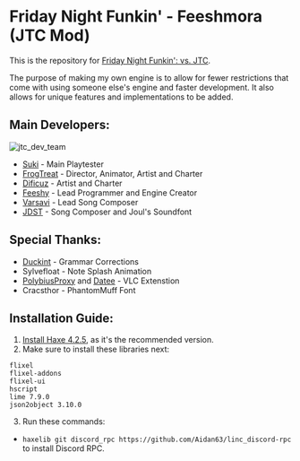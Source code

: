 # Friday Night Funkin' - Feeshmora (JTC Mod)

This is the repository for [Friday Night Funkin': vs. JTC](https://gamebanana.com/mods/46741). 

The purpose of making my own engine is to allow for fewer restrictions that come with using someone else's engine and faster development. It also allows for unique features and implementations to be added.

## Main Developers:
![jtc_dev_team](https://user-images.githubusercontent.com/58647349/173499193-ae4abb15-6879-40b1-b87a-d34a324a28ad.png)
- [Suki](https://www.youtube.com/channel/UCMI12jyPsfv8ncm5VjD8h5w) - Main Playtester
- [FrogTreat](https://oliwiadeyna.wixsite.com/frogtreat) - Director, Animator, Artist and Charter
- [Dificuz](https://www.youtube.com/channel/UCTJR8HpFUTUgyg7scqH7wIw) - Artist and Charter
- [Feeshy](https://replit.com/@DaFeesh) - Lead Programmer and Engine Creator
- [Varsavi](https://www.instagram.com/varsavi_official/) - Lead Song Composer
- [JDST](https://twitter.com/JDSTtwt) - Song Composer and Joul's Soundfont

## Special Thanks:
- [Duckint](https://github.com/TPWAGC) - Grammar Corrections
- Sylvefloat - Note Splash Animation
- [PolybiusProxy](https://github.com/polybiusproxy) and [Datee](https://github.com/datee) - VLC Extenstion
- Cracsthor - PhantomMuff Font

## Installation Guide:
1. [Install Haxe 4.2.5](https://haxe.org/download/version/4.2.5/), as it's the recommended version.
2. Make sure to install these libraries next:

```
flixel
flixel-addons
flixel-ui
hscript
lime 7.9.0
json2object 3.10.0
```
3. Run these commands:
* `haxelib git discord_rpc https://github.com/Aidan63/linc_discord-rpc` to install Discord RPC.
